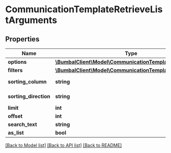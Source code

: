 # CommunicationTemplateRetrieveListArguments

## Properties
Name | Type | Description | Notes
------------ | ------------- | ------------- | -------------
**options** | [**\BumbalClient\Model\CommunicationTemplateOptionsModel**](CommunicationTemplateOptionsModel.md) |  | [optional] 
**filters** | [**\BumbalClient\Model\CommunicationTemplateFiltersModel**](CommunicationTemplateFiltersModel.md) |  | [optional] 
**sorting_column** | **string** | Sorting Column | [optional] 
**sorting_direction** | **string** | Sorting Direction | [optional] 
**limit** | **int** |  | [optional] 
**offset** | **int** |  | [optional] 
**search_text** | **string** |  | [optional] 
**as_list** | **bool** |  | [optional] 

[[Back to Model list]](../README.md#documentation-for-models) [[Back to API list]](../README.md#documentation-for-api-endpoints) [[Back to README]](../README.md)


